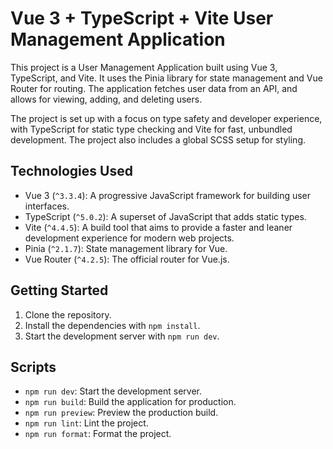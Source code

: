 # Vue 3 + TypeScript + Vite User Management Application

This project is a User Management Application built using Vue 3, TypeScript, and Vite. It uses the Pinia library for state management and Vue Router for routing. The application fetches user data from an API, and allows for viewing, adding, and deleting users.

The project is set up with a focus on type safety and developer experience, with TypeScript for static type checking and Vite for fast, unbundled development. The project also includes a global SCSS setup for styling.

## Technologies Used

- Vue 3 (`^3.3.4`): A progressive JavaScript framework for building user interfaces.
- TypeScript (`^5.0.2`): A superset of JavaScript that adds static types.
- Vite (`^4.4.5`): A build tool that aims to provide a faster and leaner development experience for modern web projects.
- Pinia (`^2.1.7`): State management library for Vue.
- Vue Router (`^4.2.5`): The official router for Vue.js.

## Getting Started

1. Clone the repository.
2. Install the dependencies with `npm install`.
3. Start the development server with `npm run dev`.

## Scripts

- `npm run dev`: Start the development server.
- `npm run build`: Build the application for production.
- `npm run preview`: Preview the production build.
- `npm run lint`: Lint the project.
- `npm run format`: Format the project.